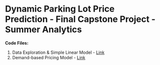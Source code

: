 # Dynamic Parking Lot Price Prediction - Final Capstone Project - Summer Analytics

**Code Files:**
1. Data Exploration & Simple Linear Model - [Link](https://colab.research.google.com/drive/15VvM2MK1v1yaspyF4U4ogplul_p5XAYt?usp=sharing) 
2. Demand-based Pricing Model - [Link](https://colab.research.google.com/drive/10b_NcppLcWKH_iIzXMsufVKUejGfeVgl?usp=sharing) 
